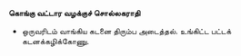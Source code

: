 **கொங்கு வட்டார வழக்குச் சொல்லகராதி**
- ஒருவரிடம் வாங்கிய கடனை திரும்ப அடைத்தல். உங்கிட்ட பட்டக் கடனக்கழிக்கோணு.

